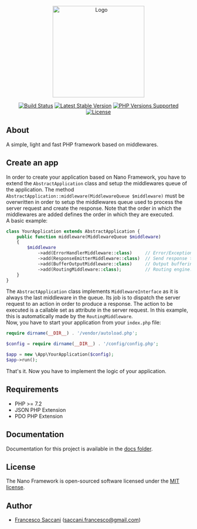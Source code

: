 <p align="center"><img src="https://res.cloudinary.com/franksacco/image/upload/v1590072541/nano.svg" width="250" alt="Logo"></p>

<p align="center">
<a href="https://github.com/franksacco/nano-framework/actions"><img src="https://github.com/franksacco/nano-framework/workflows/PHPUnit%20Tests/badge.svg" alt="Build Status"></a>
<a href="https://packagist.org/packages/franksacco/nano-framework"><img src="https://poser.pugx.org/franksacco/nano-framework/v" alt="Latest Stable Version"></a>
<a href="#requirements"><img src="https://img.shields.io/badge/PHP-%3E%3D%207.2-8892BF" alt="PHP Versions Supported"></a>
<a href="./LICENSE.md"><img src="https://poser.pugx.org/franksacco/nano-framework/license" alt="License"></a>
</p>

## About
A simple, light and fast PHP framework based on middlewares.

## Create an app
In order to create your application based on Nano Framework, you have to extend the `AbstractApplication` class and
setup the middlewares queue of the application. The method 
`AbstractApplication::middleware(MiddlewareQueue $middleware)` must be overwritten in order to setup the middlewares
queue used to process the server request and create the response. Note that the order in which the middlewares are
added defines the order in which they are executed.\
A basic example:
```php
class YourApplication extends AbstractApplication {
    public function middleware(MiddlewareQueue $middleware)
    {
        $middleware
            ->add(ErrorHandlerMiddleware::class)     // Error/Exception handling.
            ->add(ResponseEmitterMiddleware::class)  // Send response to the user.
            ->add(BufferOutputMiddleware::class)     // Output buffering and compressing.
            ->add(RoutingMiddleware::class);         // Routing engine.
    }
}
```
The `AbstractApplication` class implements `MiddlewareInterface` as it is always the last middleware in the
queue. Its job is to dispatch the server request to an action in order to produce a response. The action to be
executed is a callable set as attribute in the server request. In this example, this is automatically made by
the `RoutingMiddleware`.\
Now, you have to start your application from your `index.php` file:
```php
require dirname(__DIR__) . '/vendor/autoload.php';

$config = require dirname(__DIR__) . '/config/config.php';

$app = new \App\YourApplication($config);
$app->run();
```
That's it. Now you have to implement the logic of your application.

## Requirements
 - PHP >= 7.2
 - JSON PHP Extension
 - PDO PHP Extension

## Documentation
Documentation for this project is available in the [docs folder](docs/README.md).

## License
The Nano Framework is open-sourced software licensed under the [MIT license](README.md).

## Author
- [Francesco Saccani](https://github.com/franksacco) (saccani.francesco@gmail.com)